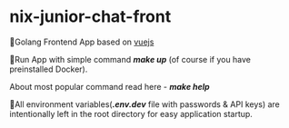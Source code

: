 # nix-junior-chat-front

🍕Golang Frontend App based on [vuejs](https://cli.vuejs.org/)

🔋Run App with simple command **_make up_** (of course if you have preinstalled Docker).

About most popular command read here - **_make help_**

📌All environment variables(**_.env.dev_** file with passwords & API keys) are intentionally left in the root directory for easy application startup.